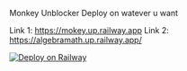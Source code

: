 Monkey Unblocker
Deploy on watever u want


Link 1: https://mokey.up.railway.app
Link 2: https://algebramath.up.railway.app/

[![Deploy on Railway](https://railway.app/button.svg)](https://railway.app/new/template/q85C6e)
